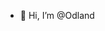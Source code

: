 - 👋 Hi, I’m @Odland

<!---
Odland/Odland is a ✨ special ✨ repository because its `README.md` (this file) appears on your GitHub profile.
You can click the Preview link to take a look at your changes.
--->
